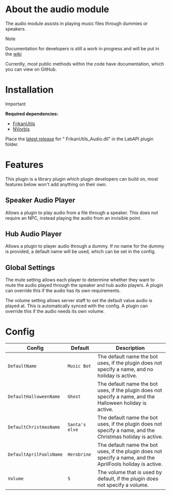 # About the audio module

The audio module assists in playing music files through dummies or speakers.

> [!NOTE]
> Documentation for developers is still a work in progress and will be put in
> the [wiki](https://github.com/FrikandelbroodjeCommunity/FrikanUtils/wiki)
>
> Currently, most public methods within the code have documentation, which you can view on GitHub.

# Installation

> [!IMPORTANT]
> **Required dependencies:**
>  - [FrikanUtils](../FrikanUtils/README.md)
>  - [NVorbis](https://github.com/NVorbis/NVorbis/releases/tag/v0.10.5)

Place the [latest release](https://github.com/FrikandelbroodjeCommunity/FrikanUtils/releases/latest) for "
FrikanUtils_Audio.dll" in the LabAPI plugin folder.

# Features

This plugin is a library plugin which plugin developers can build on, most features below won't add anything on their
own.

## Speaker Audio Player

Allows a plugin to play audio from a file through a speaker. This does not require an NPC, instead playing the audio
from an invisible point.

## Hub Audio Player

Allows a plugin to player audio through a dummy. If no name for the dummy is provided, a default name will be used,
which can be set in the config.

## Global Settings

The mute setting allows each player to determine whether they want to mute the audio played through the speaker and hub
audio players. A plugin can override this if the audio has its own requirements.

The volume setting allows server staff to set the default value audio is played at. This is automatically synced with
the config. A plugin can override this if the audio needs its own volume.

# Config

| Config                  | Default        | Description                                                                                                 |
|-------------------------|----------------|-------------------------------------------------------------------------------------------------------------|
| `DefaultName`           | `Music Bot`    | The default name the bot uses, if the plugin does not specify a name, and no holiday is active.             |
| `DefaultHalloweenName`  | `Ghost`        | The default name the bot uses, if the plugin does not specify a name, and the Halloween holiday is active.  |
| `DefaultChristmasName`  | `Santa's elve` | The default name the bot uses, if the plugin does not specify a name, and the Christmas holiday is active.  |
| `DefaultAprilFoolsName` | `Herobrine`    | The default name the bot uses, if the plugin does not specify a name, and the AprilFools holiday is active. |
| `Volume`                | `5`            | The volume that is used by default, if the plugin does not specify a volume.                                |